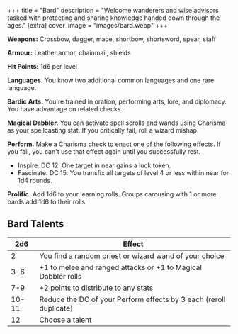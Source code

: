 +++
title = "Bard"
description = "Welcome wanderers and wise advisors tasked with protecting and sharing knowledge handed down through the ages."
[extra] 
cover_image = "images/bard.webp"
+++

**Weapons:** Crossbow, dagger, mace, shortbow, shortsword, spear, staff

**Armour:** Leather armor, chainmail, shields

**Hit Points:** 1d6 per level

**Languages.** You know two additional common languages and one rare language.

**Bardic Arts.** You're trained in oration, performing arts, lore, and diplomacy.
You have advantage on related checks.

**Magical Dabbler.** You can activate spell scrolls and wands using Charisma as your
spellcasting stat. If you critically fail, roll a wizard mishap.

**Perform.** Make a Charisma check to enact one of the following effects. If you
fail, you can't use that effect again until you successfully rest.

- Inspire. DC 12. One target in near gains a luck token.
- Fascinate. DC 15. You transfix all targets of level 4 or less within near for
  1d4 rounds.

**Prolific.** Add 1d6 to your learning rolls. Groups carousing with 1 or more bards
add 1d6 to their rolls.

## Bard Talents

| 2d6   | Effect                                                             |
|-------|--------------------------------------------------------------------|
| 2     | You find a random priest or wizard wand of your choice             |
| 3-6   | +1 to melee and ranged attacks or +1 to Magical Dabbler rolls      |
| 7-9   | +2 points to distribute to any stats                               |
| 10-11 | Reduce the DC of your Perform effects by 3 each (reroll duplicate) |
| 12    | Choose a talent                                                    |
